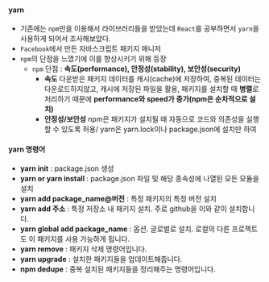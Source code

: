 #### **yarn**

- 기존에는 `npm`만을 이용해서 라이브러리들을 받았는데 `React`를 공부하면서 `yarn`을 사용하게 되어서 조사해보았다.
- `Facebook`에서 만든 자바스크립트 패키지 매니저
- `npm`의 단점을 느꼈기에 이를 향상시키기 위해 등장
  - `npm` 단점 : **속도(performance), 안정성(stability), 보안성(security)**
    - **속도** 다운받은 패키지 데이터를 캐시(cache)에 저장하여, 중복된 데이터는 다운로드하지않고, 캐시에 저장된 파일을 활용, 패키지를 설치할 때 **병렬**로 처리하기 때문에 **performance와 speed가 증가(npm은 순차적으로 설치)**
    - **안정성/보안성** npm은 패키지가 설치될 때 자동으로 코드와 의존성을 실행할 수 있도록 허용/ yarn은 yarn.lock이나 package.json에 설치만 하여

#### yarn 명령어

- **yarn init** : package.json 생성
- **yarn or yarn install** : package.json 파일 및 해당 종속성에 나열된 모든 모듈을 설치
- **yarn add package_name@버전** : 특정 패키지의 특정 버전 설치
- **yarn add 주소** : 특정 저장소 내 패키지 설치. 주로 github을 이와 같이 설치합니다.
- **yarn global add package_name** : 옵션. 글로벌로 설치. 로컬의 다른 프로젝트도 이 패키지를 사용 가능하게 됩니다.
- **yarn remove** : 패키지 삭제 명령어입니다.
- **yarn upgrade** : 설치한 패키지들을 업데이트해줍니다.
- **npm dedupe** : 중복 설치된 패키지들을 정리해주는 명령어입니다.
